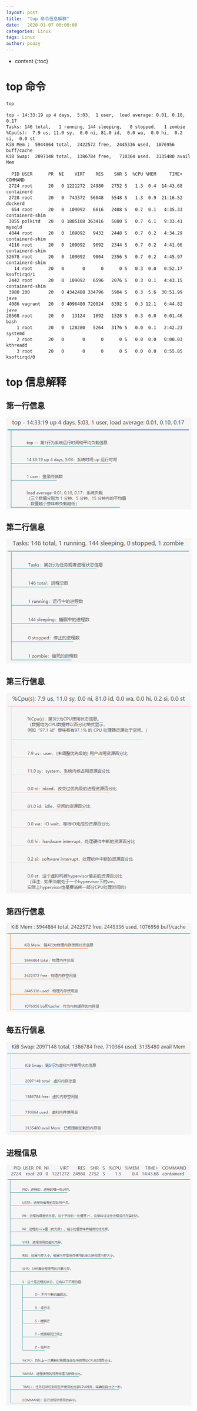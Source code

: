```yaml
---
layout: post
title:  "top 命令信息解释"
date:   2020-01-07 00:00:00
categories: Linux
tags: Linux
author: poazy
---
```


* content
{:toc}



# top 命令
```bash
top
```
```
top - 14:33:19 up 4 days,  5:03,  1 user,  load average: 0.01, 0.10, 0.17
Tasks: 146 total,   1 running, 144 sleeping,   0 stopped,   1 zombie
%Cpu(s):  7.9 us, 11.0 sy,  0.0 ni, 81.0 id,  0.0 wa,  0.0 hi,  0.2 si,  0.0 st
KiB Mem :  5944864 total,  2422572 free,  2445336 used,  1076956 buff/cache
KiB Swap:  2097148 total,  1386784 free,   710364 used.  3135480 avail Mem

  PID USER      PR  NI    VIRT    RES    SHR S  %CPU %MEM     TIME+ COMMAND
 2724 root      20   0 1221272  24980   2752 S   1.3  0.4  14:43.68 containerd
 2728 root      20   0  743372  56048   5548 S   1.3  0.9  21:16.52 dockerd
  654 root      20   0  109092   6616   2408 S   0.7  0.1   4:35.33 containerd-shim
 3055 polkitd   20   0 1885108 363416   5880 S   0.7  6.1   9:33.41 mysqld
 4044 root      20   0  109092   9432   2448 S   0.7  0.2   4:34.29 containerd-shim
 4116 root      20   0  109092   9692   2344 S   0.7  0.2   4:41.06 containerd-shim
32678 root      20   0  109092   9004   2356 S   0.7  0.2   4:45.97 containerd-shim
   14 root      20   0       0      0      0 S   0.3  0.0   0:52.17 ksoftirqd/1
 2442 root      20   0  109092   6596   2076 S   0.3  0.1   4:43.15 containerd-shim
 3980 200       20   0 4342488 334796   5904 S   0.3  5.6  30:51.99 java
 4086 vagrant   20   0 4096480 720024   6392 S   0.3 12.1   6:44.82 java
28508 root      20   0   13124   1692   1328 S   0.3  0.0   0:01.46 bash
    1 root      20   0  128280   5264   3176 S   0.0  0.1   2:42.23 systemd
    2 root      20   0       0      0      0 S   0.0  0.0   0:00.03 kthreadd
    3 root      20   0       0      0      0 S   0.0  0.0   0:55.85 ksoftirqd/0
```

# top 信息解释
## 第一行信息

![](../images/20200107-top/top-1.png)

## 第二行信息

![](../images/20200107-top/top-2.png)

## 第三行信息

![](../images/20200107-top/top-3.png)

## 第四行信息

![](../images/20200107-top/top-4.png)

## 每五行信息

![](../images/20200107-top/top-5.png)

## 进程信息

![](../images/20200107-top/top-6.png)

